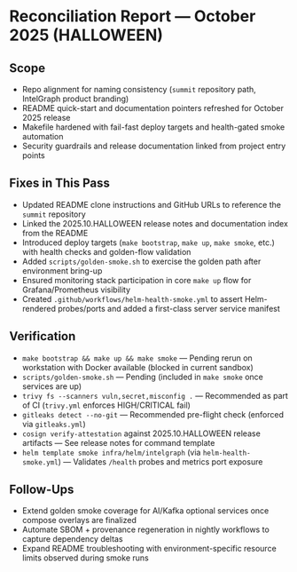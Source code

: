 # Reconciliation Report — October 2025 (HALLOWEEN)

## Scope
- Repo alignment for naming consistency (`summit` repository path, IntelGraph product branding)
- README quick-start and documentation pointers refreshed for October 2025 release
- Makefile hardened with fail-fast deploy targets and health-gated smoke automation
- Security guardrails and release documentation linked from project entry points

## Fixes in This Pass
- Updated README clone instructions and GitHub URLs to reference the `summit` repository
- Linked the 2025.10.HALLOWEEN release notes and documentation index from the README
- Introduced deploy targets (`make bootstrap`, `make up`, `make smoke`, etc.) with health checks and golden-flow validation
- Added `scripts/golden-smoke.sh` to exercise the golden path after environment bring-up
- Ensured monitoring stack participation in core `make up` flow for Grafana/Prometheus visibility
- Created `.github/workflows/helm-health-smoke.yml` to assert Helm-rendered probes/ports and added a first-class server service manifest

## Verification
- `make bootstrap && make up && make smoke` — Pending rerun on workstation with Docker available (blocked in current sandbox)
- `scripts/golden-smoke.sh` — Pending (included in `make smoke` once services are up)
- `trivy fs --scanners vuln,secret,misconfig .` — Recommended as part of CI (`trivy.yml` enforces HIGH/CRITICAL fail)
- `gitleaks detect --no-git` — Recommended pre-flight check (enforced via `gitleaks.yml`)
- `cosign verify-attestation` against 2025.10.HALLOWEEN release artifacts — See release notes for command template
- `helm template smoke infra/helm/intelgraph` (via `helm-health-smoke.yml`) — Validates `/health` probes and metrics port exposure

## Follow-Ups
- Extend golden smoke coverage for AI/Kafka optional services once compose overlays are finalized
- Automate SBOM + provenance regeneration in nightly workflows to capture dependency deltas
- Expand README troubleshooting with environment-specific resource limits observed during smoke runs
